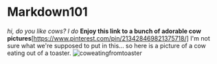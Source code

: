 # Markdown101
*hi, do you like cows? I do*
**Enjoy this link to a bunch of adorable cow pictures**[https://www.pinterest.com/pin/213428469821375718/]
I'm not sure what we're supposed to put in this... so here is a picture of a cow eating out of a toaster. 
![coweatingfromtoaster](https://www.pinterest.com/pin/213428469821375718/)

